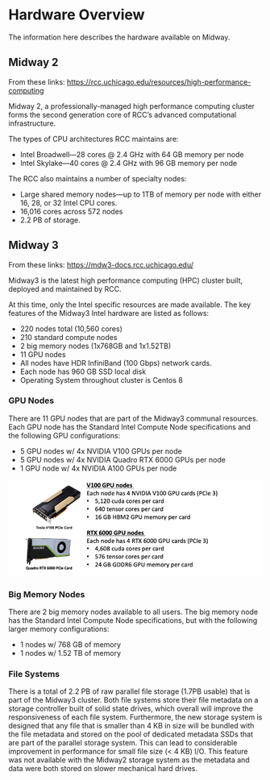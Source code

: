 # Hardware Overview
The information here describes the hardware available on Midway.

## Midway 2
From these links:
https://rcc.uchicago.edu/resources/high-performance-computing

Midway 2, a professionally-managed high performance computing cluster forms the second generation core of RCC’s advanced computational infrastructure.

The types of CPU architectures RCC maintains are:

- Intel Broadwell—28 cores @ 2.4 GHz with 64 GB memory per node
- Intel Skylake—40 cores @ 2.4 GHz with 96 GB memory per node

The RCC also maintains a number of specialty nodes:

- Large shared memory nodes—up to 1TB of memory per node with either 16, 28, or 32 Intel CPU cores.
- 16,016 cores across 572 nodes
- 2.2 PB of storage.



## Midway 3
From these links:
https://mdw3-docs.rcc.uchicago.edu/

Midway3 is the latest high performance computing (HPC) cluster built, deployed and maintained by RCC.

At this time, only the Intel specific resources are made available. The key features of the Midway3 Intel hardware are listed as follows:

- 220 nodes total (10,560 cores)
- 210 standard compute nodes
- 2 big memory nodes (1x768GB and 1x1.52TB)
- 11 GPU nodes
- All nodes have HDR InfiniBand (100 Gbps) network cards.
- Each node has 960 GB SSD local disk
- Operating System throughout cluster is Centos 8

### GPU Nodes
There are 11 GPU nodes that are part of the Midway3 communal resources. Each GPU node has the Standard Intel Compute Node specifications and the following GPU configurations:

- 5 GPU nodes w/ 4x NVIDIA V100 GPUs per node
- 5 GPU nodes w/ 4x NVIDIA Quadro RTX 6000 GPUs per node
- 1 GPU node w/ 4x NVIDIA A100 GPUs per node

![GPUs](img/gpu.png)

### Big Memory Nodes
There are 2 big memory nodes available to all users. The big memory node has the Standard Intel Compute Node specifications, but with the following larger memory configurations:

- 1 nodes w/ 768 GB of memory
- 1 nodes w/ 1.52 TB of memory

### File Systems
There is a total of 2.2 PB of raw parallel file storage (1.7PB usable) that is part of the Midway3 cluster. Both file systems store their file metadata on a storage controller built of solid state drives, which overall will improve the responsiveness of each file system. Furthermore, the new storage system is designed that any file that is smaller than 4 KB in size will be bundled with the file metadata and stored on the pool of dedicated metadata SSDs that are part of the parallel storage system. This can lead to considerable improvement in performance for small file size (< 4 KB) I/O. This feature was not available with the Midway2 storage system as the metadata and data were both stored on slower mechanical hard drives.